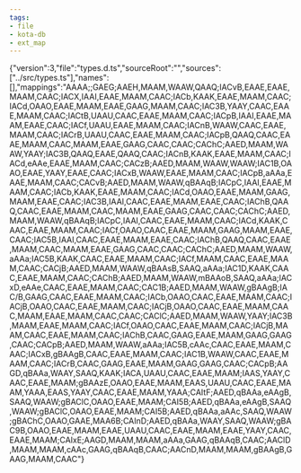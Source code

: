 ```yaml
---
tags:
- file
- kota-db
- ext_map
---
```

{"version":3,"file":"types.d.ts","sourceRoot":"","sources":["../src/types.ts"],"names":[],"mappings":"AAAA;;GAEG;AAEH,MAAM,WAAW,QAAQ;IACvB,EAAE,EAAE,MAAM,CAAC;IACX,IAAI,EAAE,MAAM,CAAC;IACb,KAAK,EAAE,MAAM,CAAC;IACd,OAAO,EAAE,MAAM,EAAE,GAAG,MAAM,CAAC;IAC3B,YAAY,CAAC,EAAE,MAAM,CAAC;IACtB,UAAU,CAAC,EAAE,MAAM,CAAC;IACpB,IAAI,EAAE,MAAM,EAAE,CAAC;IACf,UAAU,EAAE,MAAM,CAAC;IACnB,WAAW,CAAC,EAAE,MAAM,CAAC;IACrB,UAAU,CAAC,EAAE,MAAM,CAAC;IACpB,QAAQ,CAAC,EAAE,MAAM,CAAC,MAAM,EAAE,GAAG,CAAC,CAAC;CAChC;AAED,MAAM,WAAW,YAAY;IAC3B,QAAQ,EAAE,QAAQ,CAAC;IACnB,KAAK,EAAE,MAAM,CAAC;IACd,eAAe,EAAE,MAAM,CAAC;CACzB;AAED,MAAM,WAAW,WAAW;IAC1B,OAAO,EAAE,YAAY,EAAE,CAAC;IACxB,WAAW,EAAE,MAAM,CAAC;IACpB,aAAa,EAAE,MAAM,CAAC;CACvB;AAED,MAAM,WAAW,qBAAqB;IACpC,IAAI,EAAE,MAAM,CAAC;IACb,KAAK,EAAE,MAAM,CAAC;IACd,OAAO,EAAE,MAAM,GAAG,MAAM,EAAE,CAAC;IAC3B,IAAI,CAAC,EAAE,MAAM,EAAE,CAAC;IAChB,QAAQ,CAAC,EAAE,MAAM,CAAC,MAAM,EAAE,GAAG,CAAC,CAAC;CAChC;AAED,MAAM,WAAW,qBAAqB;IACpC,IAAI,CAAC,EAAE,MAAM,CAAC;IACd,KAAK,CAAC,EAAE,MAAM,CAAC;IACf,OAAO,CAAC,EAAE,MAAM,GAAG,MAAM,EAAE,CAAC;IAC5B,IAAI,CAAC,EAAE,MAAM,EAAE,CAAC;IAChB,QAAQ,CAAC,EAAE,MAAM,CAAC,MAAM,EAAE,GAAG,CAAC,CAAC;CAChC;AAED,MAAM,WAAW,aAAa;IAC5B,KAAK,CAAC,EAAE,MAAM,CAAC;IACf,MAAM,CAAC,EAAE,MAAM,CAAC;CACjB;AAED,MAAM,WAAW,qBAAsB,SAAQ,aAAa;IAC1D,KAAK,CAAC,EAAE,MAAM,CAAC;CAChB;AAED,MAAM,WAAW,mBAAoB,SAAQ,aAAa;IACxD,eAAe,CAAC,EAAE,MAAM,CAAC;CAC1B;AAED,MAAM,WAAW,gBAAgB;IAC/B,GAAG,CAAC,EAAE,MAAM,CAAC;IACb,OAAO,CAAC,EAAE,MAAM,CAAC;IACjB,OAAO,CAAC,EAAE,MAAM,CAAC;IACjB,OAAO,CAAC,EAAE,MAAM,CAAC,MAAM,EAAE,MAAM,CAAC,CAAC;CAClC;AAED,MAAM,WAAW,YAAY;IAC3B,MAAM,EAAE,MAAM,CAAC;IACf,OAAO,CAAC,EAAE,MAAM,CAAC;IACjB,MAAM,CAAC,EAAE,MAAM,CAAC;IAChB,CAAC,GAAG,EAAE,MAAM,GAAG,GAAG,CAAC;CACpB;AAED,MAAM,WAAW,aAAa;IAC5B,cAAc,CAAC,EAAE,MAAM,CAAC;IACxB,gBAAgB,CAAC,EAAE,MAAM,CAAC;IAC1B,WAAW,CAAC,EAAE,MAAM,CAAC;IACrB,CAAC,GAAG,EAAE,MAAM,GAAG,GAAG,CAAC;CACpB;AAGD,qBAAa,WAAY,SAAQ,KAAK;IACA,UAAU,CAAC,EAAE,MAAM;IAAS,YAAY,CAAC,EAAE,MAAM;gBAAzE,OAAO,EAAE,MAAM,EAAS,UAAU,CAAC,EAAE,MAAM,YAAA,EAAS,YAAY,CAAC,EAAE,MAAM,YAAA;CAItF;AAED,qBAAa,eAAgB,SAAQ,WAAW;gBAClC,OAAO,EAAE,MAAM;CAI5B;AAED,qBAAa,eAAgB,SAAQ,WAAW;gBAClC,OAAO,EAAE,MAAM;CAI5B;AAED,qBAAa,aAAc,SAAQ,WAAW;gBAChC,OAAO,GAAE,MAA6B;CAInD;AAED,qBAAa,WAAY,SAAQ,WAAW;gBAC9B,OAAO,EAAE,MAAM,EAAE,UAAU,CAAC,EAAE,MAAM,EAAE,YAAY,CAAC,EAAE,MAAM;CAIxE;AAGD,MAAM,MAAM,aAAa,GAAG,qBAAqB,CAAC;AAClD,MAAM,MAAM,cAAc,GAAG,qBAAqB,CAAC;AACnD,MAAM,MAAM,gBAAgB,GAAG,MAAM,CAAC"}